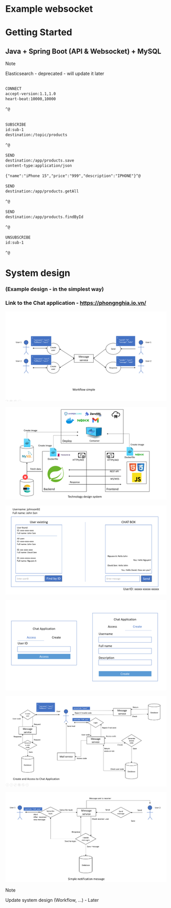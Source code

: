 # Example websocket

# Getting Started

## Java + Spring Boot (API & Websocket) + MySQL 

> [!NOTE]
> Elasticsearch - deprecated - will update it later


```code

CONNECT
accept-version:1.1,1.0
heart-beat:10000,10000

^@


SUBSCRIBE
id:sub-1
destination:/topic/products

^@

SEND
destination:/app/products.save
content-type:application/json

{"name":"iPhone 15","price":"999","description":"IPHONE"}^@

SEND
destination:/app/products.getAll

^@

SEND
destination:/app/products.findById

^@

UNSUBSCRIBE
id:sub-1

^@

```

# System design 
### (Example design - in the simplest way)

### Link to the Chat application - https://phongnghia.io.vn/

![Design](img/img.png)
 
![Technology design system](img/technologies.png)

![UI](img/main-ui.png)

![Login](img/access-ui.png)

![Create and Access to Chat application](img/Create-and-Access.png)

![Notification](img/notification.png)


> [!NOTE]
> Update system design (Workflow, ...) - Later
